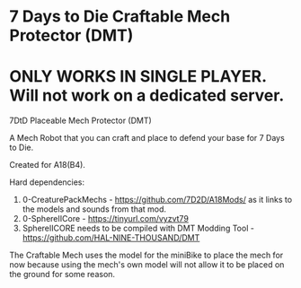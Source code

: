 # 7 Days to Die Craftable Mech Protector (DMT)

# ONLY WORKS IN SINGLE PLAYER. Will not work on a dedicated server.

7DtD Placeable Mech Protector (DMT)

A Mech Robot that you can craft and place to defend your base for 7 Days to Die.

Created for A18(B4).

Hard dependencies:
 1.   0-CreaturePackMechs - https://github.com/7D2D/A18Mods/ as it links to the models and sounds from that mod.
 2.   0-SphereIICore - https://tinyurl.com/vyzvt79
 3.   SphereIICORE needs to be compiled with DMT Modding Tool - https://github.com/HAL-NINE-THOUSAND/DMT

The Craftable Mech uses the model for the miniBike to place the mech for now because using the mech's own model will not allow it to be placed on the ground for some reason.
